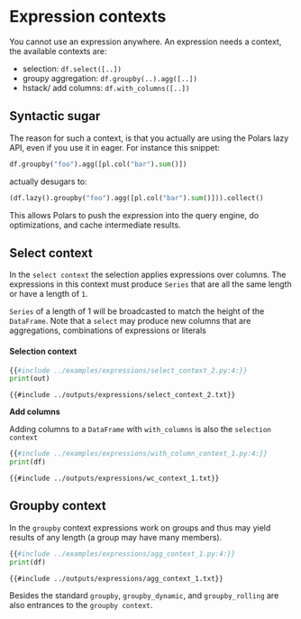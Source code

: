 # Expression contexts

You cannot use an expression anywhere. An expression needs a context, the available contexts are:

- selection: `df.select([..])`
- groupy aggregation: `df.groupby(..).agg([..])`
- hstack/ add columns: `df.with_columns([..])`

## Syntactic sugar

The reason for such a context, is that you actually are using the Polars lazy API, even if you use it in eager.
For instance this snippet:

```python
df.groupby("foo").agg([pl.col("bar").sum()])
```

actually desugars to:

```python
(df.lazy().groupby("foo").agg([pl.col("bar").sum()])).collect()
```

This allows Polars to push the expression into the query engine, do optimizations, and cache intermediate results.

## Select context

In the `select context` the selection applies expressions over columns. The expressions in this context must produce `Series` that are all
the same length or have a length of `1`.

`Series` of a length of 1 will be broadcasted to match the height of the `DataFrame`.
Note that a `select` may produce new columns that are aggregations, combinations of expressions or literals

#### Selection context

```python
{{#include ../examples/expressions/select_context_2.py:4:}}
print(out)
```

```text
{{#include ../outputs/expressions/select_context_2.txt}}
```

**Add columns**

Adding columns to a `DataFrame` with `with_columns` is also the `selection context`

```python
{{#include ../examples/expressions/with_column_context_1.py:4:}}
print(df)
```

```text
{{#include ../outputs/expressions/wc_context_1.txt}}
```

## Groupby context

In the `groupby` context expressions work on groups and thus may yield results of any length (a group may have many members).

```python
{{#include ../examples/expressions/agg_context_1.py:4:}}
print(df)
```

```text
{{#include ../outputs/expressions/agg_context_1.txt}}
```

Besides the standard `groupby`, `groupby_dynamic`, and `groupby_rolling` are also entrances to the `groupby context`.
